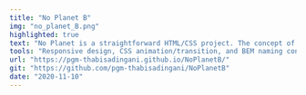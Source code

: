 ```yaml
---
title: "No Planet B"
img: "no_planet_B.png"
highlighted: true
text: "No Planet is a straightforward HTML/CSS project. The concept of the project is around the topic of global warming. This was one of the first term project for the webdesign module."
tools: "Responsive design, CSS animation/transition, and BEM naming conversion, to name a few, are all intriguing features."
url: "https://pgm-thabisadingani.github.io/NoPlanetB/"
git: "https://github.com/pgm-thabisadingani/NoPlanetB"
date: "2020-11-10"
---
```

